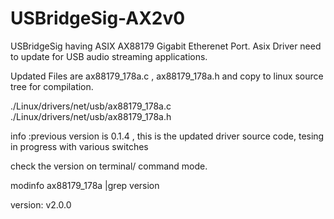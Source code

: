 # USBridgeSig-AX2v0


USBridgeSig having ASIX AX88179 Gigabit Etherenet Port. Asix Driver need to update  for USB audio streaming applications.

Updated Files are ax88179_178a.c , ax88179_178a.h and copy to linux source tree for compilation.

./Linux/drivers/net/usb/ax88179_178a.c
./Linux/drivers/net/usb/ax88179_178a.h


info :previous version is 0.1.4 ,  this is the updated driver source code, tesing in progress with various switches


check the version on terminal/ command mode.

modinfo ax88179_178a |grep version

version:        v2.0.0
